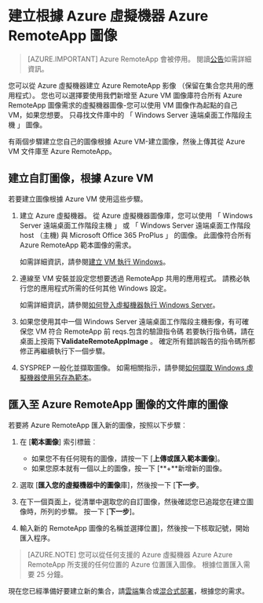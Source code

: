 <properties
    pageTitle="建立根據 Azure VM Azure RemoteApp 圖像 |Microsoft Azure"
    description="瞭解如何開始使用 Azure 虛擬機器 Azure RemoteApp 建立圖像。"
    services="remoteapp"
    documentationCenter=""
    authors="lizap"
    manager="mbaldwin" />

<tags
    ms.service="remoteapp"
    ms.workload="compute"
    ms.tgt_pltfrm="na"
    ms.devlang="na"
    ms.topic="article"
    ms.date="08/15/2016" 
    ms.author="elizapo" />



# <a name="create-a-azure-remoteapp-image-based-on-an-azure-virtual-machine"></a>建立根據 Azure 虛擬機器 Azure RemoteApp 圖像

> [AZURE.IMPORTANT]
> Azure RemoteApp 會被停用。 閱讀[公告](https://go.microsoft.com/fwlink/?linkid=821148)如需詳細資訊。

您可以從 Azure 虛擬機器建立 Azure RemoteApp 影像 （保留在集合您共用的應用程式）。 您也可以選擇要使用我們新增至 Azure VM 圖像庫符合所有 Azure RemoteApp 圖像需求的虛擬機器圖像-您可以使用 VM 圖像作為起點的自己 VM，如果您想要。 只尋找文件庫中的 「 Windows Server 遠端桌面工作階段主機 」 圖像。

有兩個步驟建立您自己的圖像根據 Azure VM-建立圖像，然後上傳其從 Azure VM 文件庫至 Azure RemoteApp。

## <a name="create-a-custom-image-based-on-an-azure-vm"></a>建立自訂圖像，根據 Azure VM

若要建立圖像根據 Azure VM 使用這些步驟。

1. 建立 Azure 虛擬機器。 從 Azure 虛擬機器圖像庫，您可以使用 「 Windows Server 遠端桌面工作階段主機 」 或 「 Windows Server 遠端桌面工作階段 host （主機) 與 Microsoft Office 365 ProPlus 」 的圖像。 此圖像符合所有 Azure RemoteApp 範本圖像的需求。

    如需詳細資訊，請參閱[建立 VM 執行 Windows](../virtual-machines/virtual-machines-windows-hero-tutorial.md)。

2. 連線至 VM 安裝並設定您想要透過 RemoteApp 共用的應用程式。 請務必執行您的應用程式所需的任何其他 Windows 設定。

    如需詳細資訊，請參閱[如何登入虛擬機器執行 Windows Server](../virtual-machines/virtual-machines-windows-classic-connect-logon.md)。

3. 如果您使用其中一個 Windows Server 遠端桌面工作階段主機影像，有可確保您 VM 符合 RemoteApp 前 reqs.包含的驗證指令碼 若要執行指令碼，請在桌面上按兩下**ValidateRemoteAppImage** 。 確定所有錯誤報告的指令碼所都修正再繼續執行下一個步驟。

4. SYSPREP 一般化並擷取圖像。 如需相關指示，請參閱[如何擷取 Windows 虛擬機器使用另存為範本](../virtual-machines/virtual-machines-windows-classic-capture-image.md)。



## <a name="import-the-image-into-the-azure-remoteapp-image-library"></a>匯入至 Azure RemoteApp 圖像的文件庫的圖像

若要將 Azure RemoteApp 匯入新的圖像，按照以下步驟︰

1. 在 [**範本圖像**] 索引標籤︰
    - 如果您不有任何現有的圖像，請按一下 [**上傳或匯入範本圖像**]。
    - 如果您原本就有一個以上的圖像，按一下 [**+**新增新的圖像。

2. 選取 [**匯入您的虛擬機器中的圖像**庫]，然後按一下 [**下一步**。

3. 在下一個頁面上，從清單中選取您的自訂圖像，然後確認您已追蹤您在建立圖像時，所列的步驟。 按一下 [**下一步**]。
4. 輸入新的 RemoteApp 圖像的名稱並選擇位置]，然後按一下核取記號，開始匯入程序。

> [AZURE.NOTE] 您可以從任何支援的 Azure 虛擬機器 Azure Azure RemoteApp 所支援的任何位置的 Azure 位置匯入圖像。 根據位置匯入需要 25 分鐘。

現在您已經準備好要建立新的集合，請[雲端](remoteapp-create-cloud-deployment.md)集合或[混合式部署](remoteapp-create-hybrid-deployment.md)，根據您的需求。
